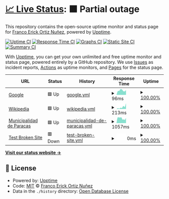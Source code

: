 # [📈 Live Status](https://franc0h26.github.io/upptime): <!--live status--> **🟧 Partial outage**

This repository contains the open-source uptime monitor and status page for [Franco Erick Ortiz Nuñez](https://franc0h26.github.io/upptime), powered by [Upptime](https://github.com/upptime/upptime).

[![Uptime CI](https://github.com/franc0h26/upptime/workflows/Uptime%20CI/badge.svg)](https://github.com/franc0h26/upptime/actions?query=workflow%3A%22Uptime+CI%22)
[![Response Time CI](https://github.com/franc0h26/upptime/workflows/Response%20Time%20CI/badge.svg)](https://github.com/franc0h26/upptime/actions?query=workflow%3A%22Response+Time+CI%22)
[![Graphs CI](https://github.com/franc0h26/upptime/workflows/Graphs%20CI/badge.svg)](https://github.com/franc0h26/upptime/actions?query=workflow%3A%22Graphs+CI%22)
[![Static Site CI](https://github.com/franc0h26/upptime/workflows/Static%20Site%20CI/badge.svg)](https://github.com/franc0h26/upptime/actions?query=workflow%3A%22Static+Site+CI%22)
[![Summary CI](https://github.com/franc0h26/upptime/workflows/Summary%20CI/badge.svg)](https://github.com/franc0h26/upptime/actions?query=workflow%3A%22Summary+CI%22)

With [Upptime](https://upptime.js.org), you can get your own unlimited and free uptime monitor and status page, powered entirely by a GitHub repository. We use [Issues](https://github.com/franc0h26/upptime/issues) as incident reports, [Actions](https://github.com/franc0h26/upptime/actions) as uptime monitors, and [Pages](https://franc0h26.github.io/upptime) for the status page.

<!--start: status pages-->
<!-- This summary is generated by Upptime (https://github.com/upptime/upptime) -->
<!-- Do not edit this manually, your changes will be overwritten -->
<!-- prettier-ignore -->
| URL | Status | History | Response Time | Uptime |
| --- | ------ | ------- | ------------- | ------ |
| <img alt="" src="https://icons.duckduckgo.com/ip3/www.google.com.ico" height="13"> [Google](https://www.google.com) | 🟩 Up | [google.yml](https://github.com/franc0h26/upptime/commits/HEAD/history/google.yml) | <details><summary><img alt="Response time graph" src="./graphs/google/response-time-week.png" height="20"> 96ms</summary><br><a href="https://franc0h26.github.io/upptime/history/google"><img alt="Response time 112" src="https://img.shields.io/endpoint?url=https%3A%2F%2Fraw.githubusercontent.com%2Ffranc0h26%2Fupptime%2FHEAD%2Fapi%2Fgoogle%2Fresponse-time.json"></a><br><a href="https://franc0h26.github.io/upptime/history/google"><img alt="24-hour response time 103" src="https://img.shields.io/endpoint?url=https%3A%2F%2Fraw.githubusercontent.com%2Ffranc0h26%2Fupptime%2FHEAD%2Fapi%2Fgoogle%2Fresponse-time-day.json"></a><br><a href="https://franc0h26.github.io/upptime/history/google"><img alt="7-day response time 96" src="https://img.shields.io/endpoint?url=https%3A%2F%2Fraw.githubusercontent.com%2Ffranc0h26%2Fupptime%2FHEAD%2Fapi%2Fgoogle%2Fresponse-time-week.json"></a><br><a href="https://franc0h26.github.io/upptime/history/google"><img alt="30-day response time 104" src="https://img.shields.io/endpoint?url=https%3A%2F%2Fraw.githubusercontent.com%2Ffranc0h26%2Fupptime%2FHEAD%2Fapi%2Fgoogle%2Fresponse-time-month.json"></a><br><a href="https://franc0h26.github.io/upptime/history/google"><img alt="1-year response time 112" src="https://img.shields.io/endpoint?url=https%3A%2F%2Fraw.githubusercontent.com%2Ffranc0h26%2Fupptime%2FHEAD%2Fapi%2Fgoogle%2Fresponse-time-year.json"></a></details> | <details><summary><a href="https://franc0h26.github.io/upptime/history/google">100.00%</a></summary><a href="https://franc0h26.github.io/upptime/history/google"><img alt="All-time uptime 100.00%" src="https://img.shields.io/endpoint?url=https%3A%2F%2Fraw.githubusercontent.com%2Ffranc0h26%2Fupptime%2FHEAD%2Fapi%2Fgoogle%2Fuptime.json"></a><br><a href="https://franc0h26.github.io/upptime/history/google"><img alt="24-hour uptime 100.00%" src="https://img.shields.io/endpoint?url=https%3A%2F%2Fraw.githubusercontent.com%2Ffranc0h26%2Fupptime%2FHEAD%2Fapi%2Fgoogle%2Fuptime-day.json"></a><br><a href="https://franc0h26.github.io/upptime/history/google"><img alt="7-day uptime 100.00%" src="https://img.shields.io/endpoint?url=https%3A%2F%2Fraw.githubusercontent.com%2Ffranc0h26%2Fupptime%2FHEAD%2Fapi%2Fgoogle%2Fuptime-week.json"></a><br><a href="https://franc0h26.github.io/upptime/history/google"><img alt="30-day uptime 100.00%" src="https://img.shields.io/endpoint?url=https%3A%2F%2Fraw.githubusercontent.com%2Ffranc0h26%2Fupptime%2FHEAD%2Fapi%2Fgoogle%2Fuptime-month.json"></a><br><a href="https://franc0h26.github.io/upptime/history/google"><img alt="1-year uptime 100.00%" src="https://img.shields.io/endpoint?url=https%3A%2F%2Fraw.githubusercontent.com%2Ffranc0h26%2Fupptime%2FHEAD%2Fapi%2Fgoogle%2Fuptime-year.json"></a></details>
| <img alt="" src="https://icons.duckduckgo.com/ip3/en.wikipedia.org.ico" height="13"> [Wikipedia](https://en.wikipedia.org) | 🟩 Up | [wikipedia.yml](https://github.com/franc0h26/upptime/commits/HEAD/history/wikipedia.yml) | <details><summary><img alt="Response time graph" src="./graphs/wikipedia/response-time-week.png" height="20"> 213ms</summary><br><a href="https://franc0h26.github.io/upptime/history/wikipedia"><img alt="Response time 227" src="https://img.shields.io/endpoint?url=https%3A%2F%2Fraw.githubusercontent.com%2Ffranc0h26%2Fupptime%2FHEAD%2Fapi%2Fwikipedia%2Fresponse-time.json"></a><br><a href="https://franc0h26.github.io/upptime/history/wikipedia"><img alt="24-hour response time 612" src="https://img.shields.io/endpoint?url=https%3A%2F%2Fraw.githubusercontent.com%2Ffranc0h26%2Fupptime%2FHEAD%2Fapi%2Fwikipedia%2Fresponse-time-day.json"></a><br><a href="https://franc0h26.github.io/upptime/history/wikipedia"><img alt="7-day response time 213" src="https://img.shields.io/endpoint?url=https%3A%2F%2Fraw.githubusercontent.com%2Ffranc0h26%2Fupptime%2FHEAD%2Fapi%2Fwikipedia%2Fresponse-time-week.json"></a><br><a href="https://franc0h26.github.io/upptime/history/wikipedia"><img alt="30-day response time 191" src="https://img.shields.io/endpoint?url=https%3A%2F%2Fraw.githubusercontent.com%2Ffranc0h26%2Fupptime%2FHEAD%2Fapi%2Fwikipedia%2Fresponse-time-month.json"></a><br><a href="https://franc0h26.github.io/upptime/history/wikipedia"><img alt="1-year response time 227" src="https://img.shields.io/endpoint?url=https%3A%2F%2Fraw.githubusercontent.com%2Ffranc0h26%2Fupptime%2FHEAD%2Fapi%2Fwikipedia%2Fresponse-time-year.json"></a></details> | <details><summary><a href="https://franc0h26.github.io/upptime/history/wikipedia">100.00%</a></summary><a href="https://franc0h26.github.io/upptime/history/wikipedia"><img alt="All-time uptime 100.00%" src="https://img.shields.io/endpoint?url=https%3A%2F%2Fraw.githubusercontent.com%2Ffranc0h26%2Fupptime%2FHEAD%2Fapi%2Fwikipedia%2Fuptime.json"></a><br><a href="https://franc0h26.github.io/upptime/history/wikipedia"><img alt="24-hour uptime 100.00%" src="https://img.shields.io/endpoint?url=https%3A%2F%2Fraw.githubusercontent.com%2Ffranc0h26%2Fupptime%2FHEAD%2Fapi%2Fwikipedia%2Fuptime-day.json"></a><br><a href="https://franc0h26.github.io/upptime/history/wikipedia"><img alt="7-day uptime 100.00%" src="https://img.shields.io/endpoint?url=https%3A%2F%2Fraw.githubusercontent.com%2Ffranc0h26%2Fupptime%2FHEAD%2Fapi%2Fwikipedia%2Fuptime-week.json"></a><br><a href="https://franc0h26.github.io/upptime/history/wikipedia"><img alt="30-day uptime 100.00%" src="https://img.shields.io/endpoint?url=https%3A%2F%2Fraw.githubusercontent.com%2Ffranc0h26%2Fupptime%2FHEAD%2Fapi%2Fwikipedia%2Fuptime-month.json"></a><br><a href="https://franc0h26.github.io/upptime/history/wikipedia"><img alt="1-year uptime 100.00%" src="https://img.shields.io/endpoint?url=https%3A%2F%2Fraw.githubusercontent.com%2Ffranc0h26%2Fupptime%2FHEAD%2Fapi%2Fwikipedia%2Fuptime-year.json"></a></details>
| <img alt="" src="https://icons.duckduckgo.com/ip3/muniparacas.gob.pe.ico" height="13"> [Municipalidad de Paracas](https://muniparacas.gob.pe/) | 🟩 Up | [municipalidad-de-paracas.yml](https://github.com/franc0h26/upptime/commits/HEAD/history/municipalidad-de-paracas.yml) | <details><summary><img alt="Response time graph" src="./graphs/municipalidad-de-paracas/response-time-week.png" height="20"> 1057ms</summary><br><a href="https://franc0h26.github.io/upptime/history/municipalidad-de-paracas"><img alt="Response time 1668" src="https://img.shields.io/endpoint?url=https%3A%2F%2Fraw.githubusercontent.com%2Ffranc0h26%2Fupptime%2FHEAD%2Fapi%2Fmunicipalidad-de-paracas%2Fresponse-time.json"></a><br><a href="https://franc0h26.github.io/upptime/history/municipalidad-de-paracas"><img alt="24-hour response time 922" src="https://img.shields.io/endpoint?url=https%3A%2F%2Fraw.githubusercontent.com%2Ffranc0h26%2Fupptime%2FHEAD%2Fapi%2Fmunicipalidad-de-paracas%2Fresponse-time-day.json"></a><br><a href="https://franc0h26.github.io/upptime/history/municipalidad-de-paracas"><img alt="7-day response time 1057" src="https://img.shields.io/endpoint?url=https%3A%2F%2Fraw.githubusercontent.com%2Ffranc0h26%2Fupptime%2FHEAD%2Fapi%2Fmunicipalidad-de-paracas%2Fresponse-time-week.json"></a><br><a href="https://franc0h26.github.io/upptime/history/municipalidad-de-paracas"><img alt="30-day response time 1130" src="https://img.shields.io/endpoint?url=https%3A%2F%2Fraw.githubusercontent.com%2Ffranc0h26%2Fupptime%2FHEAD%2Fapi%2Fmunicipalidad-de-paracas%2Fresponse-time-month.json"></a><br><a href="https://franc0h26.github.io/upptime/history/municipalidad-de-paracas"><img alt="1-year response time 1668" src="https://img.shields.io/endpoint?url=https%3A%2F%2Fraw.githubusercontent.com%2Ffranc0h26%2Fupptime%2FHEAD%2Fapi%2Fmunicipalidad-de-paracas%2Fresponse-time-year.json"></a></details> | <details><summary><a href="https://franc0h26.github.io/upptime/history/municipalidad-de-paracas">100.00%</a></summary><a href="https://franc0h26.github.io/upptime/history/municipalidad-de-paracas"><img alt="All-time uptime 99.79%" src="https://img.shields.io/endpoint?url=https%3A%2F%2Fraw.githubusercontent.com%2Ffranc0h26%2Fupptime%2FHEAD%2Fapi%2Fmunicipalidad-de-paracas%2Fuptime.json"></a><br><a href="https://franc0h26.github.io/upptime/history/municipalidad-de-paracas"><img alt="24-hour uptime 100.00%" src="https://img.shields.io/endpoint?url=https%3A%2F%2Fraw.githubusercontent.com%2Ffranc0h26%2Fupptime%2FHEAD%2Fapi%2Fmunicipalidad-de-paracas%2Fuptime-day.json"></a><br><a href="https://franc0h26.github.io/upptime/history/municipalidad-de-paracas"><img alt="7-day uptime 100.00%" src="https://img.shields.io/endpoint?url=https%3A%2F%2Fraw.githubusercontent.com%2Ffranc0h26%2Fupptime%2FHEAD%2Fapi%2Fmunicipalidad-de-paracas%2Fuptime-week.json"></a><br><a href="https://franc0h26.github.io/upptime/history/municipalidad-de-paracas"><img alt="30-day uptime 100.00%" src="https://img.shields.io/endpoint?url=https%3A%2F%2Fraw.githubusercontent.com%2Ffranc0h26%2Fupptime%2FHEAD%2Fapi%2Fmunicipalidad-de-paracas%2Fuptime-month.json"></a><br><a href="https://franc0h26.github.io/upptime/history/municipalidad-de-paracas"><img alt="1-year uptime 99.79%" src="https://img.shields.io/endpoint?url=https%3A%2F%2Fraw.githubusercontent.com%2Ffranc0h26%2Fupptime%2FHEAD%2Fapi%2Fmunicipalidad-de-paracas%2Fuptime-year.json"></a></details>
| <img alt="" src="https://icons.duckduckgo.com/ip3/thissitedoesnotexist.koj.co.ico" height="13"> [Test Broken Site](https://thissitedoesnotexist.koj.co) | 🟥 Down | [test-broken-site.yml](https://github.com/franc0h26/upptime/commits/HEAD/history/test-broken-site.yml) | <details><summary><img alt="Response time graph" src="./graphs/test-broken-site/response-time-week.png" height="20"> 0ms</summary><br><a href="https://franc0h26.github.io/upptime/history/test-broken-site"><img alt="Response time 0" src="https://img.shields.io/endpoint?url=https%3A%2F%2Fraw.githubusercontent.com%2Ffranc0h26%2Fupptime%2FHEAD%2Fapi%2Ftest-broken-site%2Fresponse-time.json"></a><br><a href="https://franc0h26.github.io/upptime/history/test-broken-site"><img alt="24-hour response time 0" src="https://img.shields.io/endpoint?url=https%3A%2F%2Fraw.githubusercontent.com%2Ffranc0h26%2Fupptime%2FHEAD%2Fapi%2Ftest-broken-site%2Fresponse-time-day.json"></a><br><a href="https://franc0h26.github.io/upptime/history/test-broken-site"><img alt="7-day response time 0" src="https://img.shields.io/endpoint?url=https%3A%2F%2Fraw.githubusercontent.com%2Ffranc0h26%2Fupptime%2FHEAD%2Fapi%2Ftest-broken-site%2Fresponse-time-week.json"></a><br><a href="https://franc0h26.github.io/upptime/history/test-broken-site"><img alt="30-day response time 0" src="https://img.shields.io/endpoint?url=https%3A%2F%2Fraw.githubusercontent.com%2Ffranc0h26%2Fupptime%2FHEAD%2Fapi%2Ftest-broken-site%2Fresponse-time-month.json"></a><br><a href="https://franc0h26.github.io/upptime/history/test-broken-site"><img alt="1-year response time 0" src="https://img.shields.io/endpoint?url=https%3A%2F%2Fraw.githubusercontent.com%2Ffranc0h26%2Fupptime%2FHEAD%2Fapi%2Ftest-broken-site%2Fresponse-time-year.json"></a></details> | <details><summary><a href="https://franc0h26.github.io/upptime/history/test-broken-site">100.00%</a></summary><a href="https://franc0h26.github.io/upptime/history/test-broken-site"><img alt="All-time uptime 100.00%" src="https://img.shields.io/endpoint?url=https%3A%2F%2Fraw.githubusercontent.com%2Ffranc0h26%2Fupptime%2FHEAD%2Fapi%2Ftest-broken-site%2Fuptime.json"></a><br><a href="https://franc0h26.github.io/upptime/history/test-broken-site"><img alt="24-hour uptime 100.00%" src="https://img.shields.io/endpoint?url=https%3A%2F%2Fraw.githubusercontent.com%2Ffranc0h26%2Fupptime%2FHEAD%2Fapi%2Ftest-broken-site%2Fuptime-day.json"></a><br><a href="https://franc0h26.github.io/upptime/history/test-broken-site"><img alt="7-day uptime 100.00%" src="https://img.shields.io/endpoint?url=https%3A%2F%2Fraw.githubusercontent.com%2Ffranc0h26%2Fupptime%2FHEAD%2Fapi%2Ftest-broken-site%2Fuptime-week.json"></a><br><a href="https://franc0h26.github.io/upptime/history/test-broken-site"><img alt="30-day uptime 100.00%" src="https://img.shields.io/endpoint?url=https%3A%2F%2Fraw.githubusercontent.com%2Ffranc0h26%2Fupptime%2FHEAD%2Fapi%2Ftest-broken-site%2Fuptime-month.json"></a><br><a href="https://franc0h26.github.io/upptime/history/test-broken-site"><img alt="1-year uptime 100.00%" src="https://img.shields.io/endpoint?url=https%3A%2F%2Fraw.githubusercontent.com%2Ffranc0h26%2Fupptime%2FHEAD%2Fapi%2Ftest-broken-site%2Fuptime-year.json"></a></details>

<!--end: status pages-->

[**Visit our status website →**](https://franc0h26.github.io/upptime)

## 📄 License

- Powered by: [Upptime](https://github.com/upptime/upptime)
- Code: [MIT](./LICENSE) © [Franco Erick Ortiz Nuñez](https://franc0h26.github.io/upptime)
- Data in the `./history` directory: [Open Database License](https://opendatacommons.org/licenses/odbl/1-0/)

